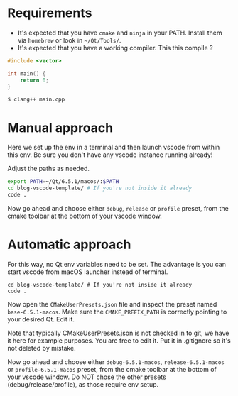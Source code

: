 # Requirements

- It's expected that you have `cmake` and `ninja` in your PATH. Install them via `homebrew` or look in `~/Qt/Tools/`.
- It's expected that you have a working compiler. This this compile ?

```cpp
#include <vector>

int main() {
    return 0;
}
```

```$ clang++ main.cpp```

# Manual approach

Here we set up the env in a terminal and then launch vscode from within this env. Be sure you don't have any vscode instance running already!

Adjust the paths as needed.

```bash
export PATH=~/Qt/6.5.1/macos/:$PATH
cd blog-vscode-template/ # If you're not inside it already
code .
```

Now go ahead and choose either `debug`, `release` or `profile` preset, from the cmake toolbar at the bottom of your vscode window.

# Automatic approach

For this way, no Qt env variables need to be set. The advantage is you can start vscode from macOS launcher instead of terminal.

```
cd blog-vscode-template/ # If you're not inside it already
code .
```

Now open the `CMakeUserPresets.json` file and inspect the preset named `base-6.5.1-macos`.
Make sure the `CMAKE_PREFIX_PATH` is correctly pointing to your desired Qt. Edit it.

Note that typically CMakeUserPresets.json is not checked in to git, we have it here for example purposes. You are free to edit it. Put it in .gitignore so it's not deleted by mistake.

Now go ahead and choose either `debug-6.5.1-macos`, `release-6.5.1-macos` or `profile-6.5.1-macos` preset, from the cmake toolbar at the bottom of your vscode window. Do NOT chose the other presets (debug/release/profile), as those require env setup.

